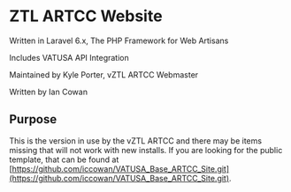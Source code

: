 ZTL ARTCC Website
=================

Written in Laravel 6.x, The PHP Framework for Web Artisans

Includes VATUSA API Integration

Maintained by Kyle Porter, vZTL ARTCC Webmaster

Written by Ian Cowan

Purpose
-------
This is the version in use by the vZTL ARTCC and there may be items missing that will not work with new installs. If you are looking for the public template, that can be found at [https://github.com/iccowan/VATUSA_Base_ARTCC_Site.git](https://github.com/iccowan/VATUSA_Base_ARTCC_Site.git).

